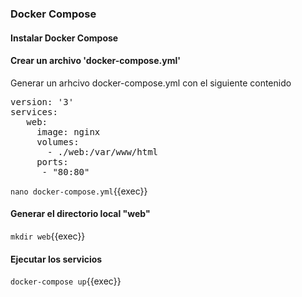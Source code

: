 ### Docker Compose

#### Instalar Docker Compose


#### Crear un archivo 'docker-compose.yml'

Generar un arhcivo docker-compose.yml con el siguiente contenido

<pre>
version: '3'
services:
   web:
     image: nginx
     volumes:
       - ./web:/var/www/html
     ports:
      - "80:80"
</pre>

`nano docker-compose.yml`{{exec}}

#### Generar el directorio local "web"

`mkdir web`{{exec}}

#### Ejecutar los servicios
`docker-compose up`{{exec}}
